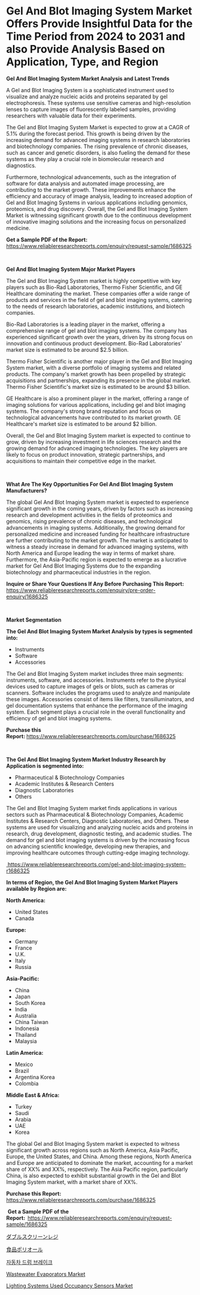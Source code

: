<p><h1>Gel And Blot Imaging System Market Offers Provide Insightful Data for the Time Period from 2024 to 2031 and also Provide Analysis Based on Application, Type, and Region</h1></p><p><strong>Gel And Blot Imaging System Market Analysis and Latest Trends</strong></p>
<p><p>A Gel and Blot Imaging System is a sophisticated instrument used to visualize and analyze nucleic acids and proteins separated by gel electrophoresis. These systems use sensitive cameras and high-resolution lenses to capture images of fluorescently labeled samples, providing researchers with valuable data for their experiments.</p><p>The Gel and Blot Imaging System Market is expected to grow at a CAGR of 5.1% during the forecast period. This growth is being driven by the increasing demand for advanced imaging systems in research laboratories and biotechnology companies. The rising prevalence of chronic diseases, such as cancer and genetic disorders, is also fueling the demand for these systems as they play a crucial role in biomolecular research and diagnostics.</p><p>Furthermore, technological advancements, such as the integration of software for data analysis and automated image processing, are contributing to the market growth. These improvements enhance the efficiency and accuracy of image analysis, leading to increased adoption of Gel and Blot Imaging Systems in various applications including genomics, proteomics, and drug discovery. Overall, the Gel and Blot Imaging System Market is witnessing significant growth due to the continuous development of innovative imaging solutions and the increasing focus on personalized medicine.</p></p>
<p><strong>Get a Sample PDF of the Report:&nbsp;</strong> <a href="https://www.reliableresearchreports.com/enquiry/request-sample/1686325">https://www.reliableresearchreports.com/enquiry/request-sample/1686325</a></p>
<p>&nbsp;</p>
<p><strong>Gel And Blot Imaging System Major Market Players</strong></p>
<p><p>The Gel and Blot Imaging System market is highly competitive with key players such as Bio-Rad Laboratories, Thermo Fisher Scientific, and GE Healthcare dominating the market. These companies offer a wide range of products and services in the field of gel and blot imaging systems, catering to the needs of research laboratories, academic institutions, and biotech companies.</p><p>Bio-Rad Laboratories is a leading player in the market, offering a comprehensive range of gel and blot imaging systems. The company has experienced significant growth over the years, driven by its strong focus on innovation and continuous product development. Bio-Rad Laboratories' market size is estimated to be around $2.5 billion.</p><p>Thermo Fisher Scientific is another major player in the Gel and Blot Imaging System market, with a diverse portfolio of imaging systems and related products. The company's market growth has been propelled by strategic acquisitions and partnerships, expanding its presence in the global market. Thermo Fisher Scientific's market size is estimated to be around $3 billion.</p><p>GE Healthcare is also a prominent player in the market, offering a range of imaging solutions for various applications, including gel and blot imaging systems. The company's strong brand reputation and focus on technological advancements have contributed to its market growth. GE Healthcare's market size is estimated to be around $2 billion.</p><p>Overall, the Gel and Blot Imaging System market is expected to continue to grow, driven by increasing investment in life sciences research and the growing demand for advanced imaging technologies. The key players are likely to focus on product innovation, strategic partnerships, and acquisitions to maintain their competitive edge in the market.</p></p>
<p>&nbsp;</p>
<p><strong>What Are The Key Opportunities For Gel And Blot Imaging System Manufacturers?</strong></p>
<p><p>The global Gel And Blot Imaging System market is expected to experience significant growth in the coming years, driven by factors such as increasing research and development activities in the fields of proteomics and genomics, rising prevalence of chronic diseases, and technological advancements in imaging systems. Additionally, the growing demand for personalized medicine and increased funding for healthcare infrastructure are further contributing to the market growth. The market is anticipated to witness a steady increase in demand for advanced imaging systems, with North America and Europe leading the way in terms of market share. Furthermore, the Asia-Pacific region is expected to emerge as a lucrative market for Gel And Blot Imaging Systems due to the expanding biotechnology and pharmaceutical industries in the region.</p></p>
<p><strong>Inquire or Share Your Questions If Any Before Purchasing This Report:</strong> <a href="https://www.reliableresearchreports.com/enquiry/pre-order-enquiry/1686325">https://www.reliableresearchreports.com/enquiry/pre-order-enquiry/1686325</a></p>
<p>&nbsp;</p>
<p><strong>Market Segmentation</strong></p>
<p><strong>The Gel And Blot Imaging System Market Analysis by types is segmented into:</strong></p>
<p><ul><li>Instruments</li><li>Software</li><li>Accessories</li></ul></p>
<p><p>The Gel and Blot Imaging System market includes three main segments: instruments, software, and accessories. Instruments refer to the physical devices used to capture images of gels or blots, such as cameras or scanners. Software includes the programs used to analyze and manipulate these images. Accessories consist of items like filters, transilluminators, and gel documentation systems that enhance the performance of the imaging system. Each segment plays a crucial role in the overall functionality and efficiency of gel and blot imaging systems.</p></p>
<p><strong>Purchase this Report:&nbsp;</strong><a href="https://www.reliableresearchreports.com/purchase/1686325">https://www.reliableresearchreports.com/purchase/1686325</a></p>
<p>&nbsp;</p>
<p><strong>The Gel And Blot Imaging System Market Industry Research by Application is segmented into:</strong></p>
<p><ul><li>Pharmaceutical & Biotechnology Companies</li><li>Academic Institutes & Research Centers</li><li>Diagnostic Laboratories</li><li>Others</li></ul></p>
<p><p>The Gel and Blot Imaging System market finds applications in various sectors such as Pharmaceutical & Biotechnology Companies, Academic Institutes & Research Centers, Diagnostic Laboratories, and Others. These systems are used for visualizing and analyzing nucleic acids and proteins in research, drug development, diagnostic testing, and academic studies. The demand for gel and blot imaging systems is driven by the increasing focus on advancing scientific knowledge, developing new therapies, and improving healthcare outcomes through cutting-edge imaging technology.</p></p>
<p><a href="https://www.reliableresearchreports.com/gel-and-blot-imaging-system-r1686325">&nbsp;https://www.reliableresearchreports.com/gel-and-blot-imaging-system-r1686325</a></p>
<p><strong>In terms of Region, the Gel And Blot Imaging System Market Players available by Region are:</strong></p>
<p>
    <p> <strong> North America: </strong>
        <ul>
            <li>United States</li>
            <li>Canada</li>
        </ul>
        </p> 
    <p> <strong> Europe: </strong>
        <ul>
            <li>Germany</li>
            <li>France</li>
            <li>U.K.</li>
            <li>Italy</li>
            <li>Russia</li>
        </ul>
        </p> 
    <p> <strong> Asia-Pacific: </strong>
        <ul>
            <li>China</li>
            <li>Japan</li>
            <li>South Korea</li>
            <li>India</li>
            <li>Australia</li>
            <li>China Taiwan</li>
            <li>Indonesia</li>
            <li>Thailand</li>
            <li>Malaysia</li>
        </ul>
        </p> 
    <p> <strong> Latin America: </strong>
        <ul>
            <li>Mexico</li>
            <li>Brazil</li>
            <li>Argentina Korea</li>
            <li>Colombia</li>
        </ul>
        </p> 
    <p> <strong> Middle East & Africa: </strong>
        <ul>
            <li>Turkey</li>
            <li>Saudi</li>
            <li>Arabia</li>
            <li>UAE</li>
            <li>Korea</li>
        </ul>
    </p>
    </p>
<p><p>The global Gel and Blot Imaging System market is expected to witness significant growth across regions such as North America, Asia Pacific, Europe, the United States, and China. Among these regions, North America and Europe are anticipated to dominate the market, accounting for a market share of XX% and XX%, respectively. The Asia Pacific region, particularly China, is also expected to exhibit substantial growth in the Gel and Blot Imaging System market, with a market share of XX%.</p></p>
<p><strong>Purchase this Report: </strong><a href="https://www.reliableresearchreports.com/purchase/1686325">https://www.reliableresearchreports.com/purchase/1686325</a></p>
<p>&nbsp;<strong>Get a Sample PDF of the Report:&nbsp;&nbsp;</strong><a href="https://www.reliableresearchreports.com/enquiry/request-sample/1686325">https://www.reliableresearchreports.com/enquiry/request-sample/1686325</a></p>
<p><strong></strong></p>
<p><p><a href="https://github.com/vtbvgl20191192/Market-Research-Report-List-2/blob/main/2111400102872.md">ダブルスクリーンレジ</a></p><p><a href="https://github.com/avwofrml53535/Market-Research-Report-List-2/blob/main/1060957102871.md">食品ポリオール</a></p><p><a href="https://github.com/vsoq0zknh59/Market-Research-Report-List-2/blob/main/980348396376.md">자동차 드럼 브레이크</a></p><p><a href="https://github.com/FassouRP/Market-Research-Report-List-4/blob/main/wastewater-evaporators-market.md">Wastewater Evaporators Market</a></p><p><a href="https://issuu.com/reportprime-2/docs/lighting-systems-used-occupancy-sensors-market-siz">Lighting Systems Used Occupancy Sensors Market</a></p></p>